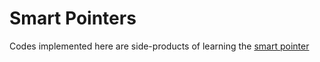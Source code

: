# Smart Pointers
Codes implemented here are side-products of learning the [smart pointer](https://time.geekbang.org/column/article/169263)
